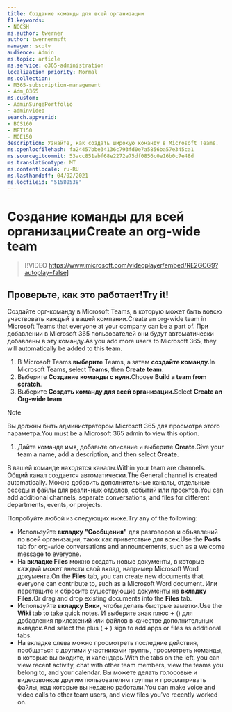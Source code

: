 ```yaml
---
title: Создание команды для всей организации
f1.keywords:
- NOCSH
ms.author: twerner
author: twernermsft
manager: scotv
audience: Admin
ms.topic: article
ms.service: o365-administration
localization_priority: Normal
ms.collection:
- M365-subscription-management
- Adm_O365
ms.custom:
- AdminSurgePortfolio
- adminvideo
search.appverid:
- BCS160
- MET150
- MOE150
description: Узнайте, как создать широкую команду в Microsoft Teams.
ms.openlocfilehash: fa24457bbe34136c793fd0e7a5856ba57e345ca1
ms.sourcegitcommit: 53acc851abf68e2272e75df0856c0e16b0c7e48d
ms.translationtype: MT
ms.contentlocale: ru-RU
ms.lasthandoff: 04/02/2021
ms.locfileid: "51580538"
---
```

# <a name="create-an-org-wide-team"></a><span data-ttu-id="ef926-103">Создание команды для всей организации</span><span class="sxs-lookup"><span data-stu-id="ef926-103">Create an org-wide team</span></span>

> [!VIDEO https://www.microsoft.com/videoplayer/embed/RE2GCG9?autoplay=false]

## <a name="try-it"></a><span data-ttu-id="ef926-104">Проверьте, как это работает!</span><span class="sxs-lookup"><span data-stu-id="ef926-104">Try it!</span></span>

<span data-ttu-id="ef926-105">Создайте орг-команду в Microsoft Teams, в которую может быть вовсю участвовать каждый в вашей компании.</span><span class="sxs-lookup"><span data-stu-id="ef926-105">Create an org-wide team in Microsoft Teams that everyone at your company can be a part of.</span></span> <span data-ttu-id="ef926-106">При добавлении в Microsoft 365 пользователей они будут автоматически добавлены в эту команду.</span><span class="sxs-lookup"><span data-stu-id="ef926-106">As you add more users to Microsoft 365, they will automatically be added to this team.</span></span>

1. <span data-ttu-id="ef926-107">В Microsoft Teams **выберите** Teams, а затем **создайте команду.**</span><span class="sxs-lookup"><span data-stu-id="ef926-107">In Microsoft Teams, select  **Teams**, then **Create team.**</span></span>
2. <span data-ttu-id="ef926-108">Выберите **Создание команды с нуля.**</span><span class="sxs-lookup"><span data-stu-id="ef926-108">Choose  **Build a team from scratch**.</span></span>
3. <span data-ttu-id="ef926-109">Выберите **Создать команду для всей организации.**</span><span class="sxs-lookup"><span data-stu-id="ef926-109">Select  **Create an Org-wide team**.</span></span>

> [!NOTE]
> <span data-ttu-id="ef926-110">Вы должны быть администратором Microsoft 365 для просмотра этого параметра.</span><span class="sxs-lookup"><span data-stu-id="ef926-110">You must be a Microsoft 365 admin to view this option.</span></span>

1. <span data-ttu-id="ef926-111">Дайте команде имя, добавьте описание и выберите  **Create**.</span><span class="sxs-lookup"><span data-stu-id="ef926-111">Give your team a name, add a description, and then select  **Create**.</span></span>

<span data-ttu-id="ef926-112">В вашей команде находятся каналы.</span><span class="sxs-lookup"><span data-stu-id="ef926-112">Within your team are channels.</span></span> <span data-ttu-id="ef926-113">Общий канал создается автоматически.</span><span class="sxs-lookup"><span data-stu-id="ef926-113">The General channel is created automatically.</span></span> <span data-ttu-id="ef926-114">Можно добавить дополнительные каналы, отдельные беседы и файлы для различных отделов, событий или проектов.</span><span class="sxs-lookup"><span data-stu-id="ef926-114">You can add additional channels, separate conversations, and files for different departments, events, or projects.</span></span>

<span data-ttu-id="ef926-115">Попробуйте любой из следующих ниже.</span><span class="sxs-lookup"><span data-stu-id="ef926-115">Try any of the following:</span></span>

- <span data-ttu-id="ef926-116">Используйте  **вкладку "Сообщения"** для разговоров и объявлений по всей организации, таких как приветствие для всех.</span><span class="sxs-lookup"><span data-stu-id="ef926-116">Use the  **Posts** tab for org-wide conversations and announcements, such as a welcome message to everyone.</span></span>
- <span data-ttu-id="ef926-117">На **вкладке Files** можно создать новые документы, в которые каждый может внести свой вклад, например Microsoft Word документа.</span><span class="sxs-lookup"><span data-stu-id="ef926-117">On the  **Files** tab, you can create new documents that everyone can contribute to, such as a Microsoft Word document.</span></span> <span data-ttu-id="ef926-118">Или перетащите и сбросите существующие документы на **вкладку Files.**</span><span class="sxs-lookup"><span data-stu-id="ef926-118">Or drag and drop existing documents into the  **Files** tab.</span></span>
- <span data-ttu-id="ef926-119">Используйте  **вкладку Вики,** чтобы делать быстрые заметки.</span><span class="sxs-lookup"><span data-stu-id="ef926-119">Use the  **Wiki** tab to take quick notes.</span></span> <span data-ttu-id="ef926-120">И выберите знак плюс **+** () для добавления приложений или файлов в качестве дополнительных вкладок.</span><span class="sxs-lookup"><span data-stu-id="ef926-120">And select the plus ( **+** ) sign to add apps or files as additional tabs.</span></span>
- <span data-ttu-id="ef926-121">На вкладке слева можно просмотреть последние действия, пообщаться с другими участниками группы, просмотреть команды, в которые вы входите, и календарь.</span><span class="sxs-lookup"><span data-stu-id="ef926-121">With the tabs on the left, you can view recent activity, chat with other team members, view the teams you belong to, and your calendar.</span></span> <span data-ttu-id="ef926-122">Вы можете делать голосовые и видеозвонков другим пользователям группы и просматривать файлы, над которые вы недавно работали.</span><span class="sxs-lookup"><span data-stu-id="ef926-122">You can make voice and video calls to other team users, and view files you've recently worked on.</span></span>